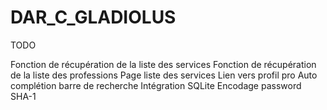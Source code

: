 # DAR_C_GLADIOLUS

TODO

Fonction de récupération de la liste des services
Fonction de récupération de la liste des professions
Page liste des services
Lien vers profil pro
Auto complétion barre de recherche
Intégration SQLite
Encodage password SHA-1
